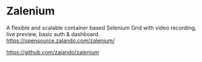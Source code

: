 # Zalenium

A flexible and scalable container based Selenium Grid with video recording, live preview, basic auth & dashboard. https://opensource.zalando.com/zalenium/

https://github.com/zalando/zalenium
